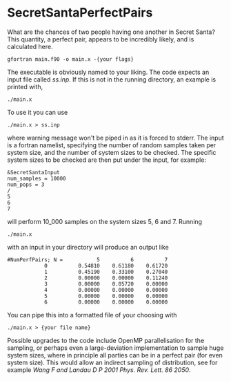 # SecretSantaPerfectPairs
What are the chances of two people having one another in Secret Santa? 
This quantity, a perfect pair, appears to be incredibly likely, and is 
calculated here. 
```
gfortran main.f90 -o main.x -{your flags}
```
The executable is obviously named to your liking. 
The code expects an input file called _ss.inp_. If this is not in the running directory,
an example is printed with,
```
./main.x
```
To use it you can use 
```
./main.x > ss.inp
```
where warning message won't be piped in as it is forced to stderr. The input is a fortran namelist,
specifying the number of random samples taken per system size, and the number of system sizes to be checked. The specific system sizes to be checked are then put under the input, for example: 
```
&SecretSantaInput 
num_samples = 10000
num_pops = 3
/
5
6
7
```
will perform 10_000 samples on the system sizes 5, 6 and 7. Running
```
./main.x
```
with an input in your directory will produce an output like
```
#NumPerfPairs; N =           5          6          7
            0          0.54810    0.61180    0.61720
            1          0.45190    0.33100    0.27040
            2          0.00000    0.00000    0.11240
            3          0.00000    0.05720    0.00000
            4          0.00000    0.00000    0.00000
            5          0.00000    0.00000    0.00000
            6          0.00000    0.00000    0.00000
```
You can pipe this into a formatted file of your choosing with 
```
./main.x > {your file name}
```
Possible upgrades to the code include OpenMP parallelisation for the sampling, or perhaps even a large-deviation implementation to sample huge system sizes, where in principle all parties can be in a perfect pair (for even system size). This would allow an indirect sampling of distribution, see for example _Wang F and Landau D P 2001 Phys. Rev. Lett. 86 2050_.
